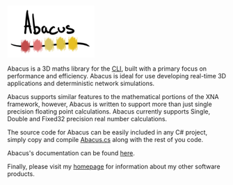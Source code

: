 ![Abacus](/misc/logo.png)

Abacus is a 3D maths library for the [CLI](http://en.wikipedia.org/wiki/Common_Language_Infrastructure), built with a primary focus on performance and efficiency.  Abacus is ideal for use developing real-time 3D applications and deterministic network simulations.

Abacus supports similar features to the mathematical portions of the XNA framework, however, Abacus is written to support more than just single precision floating point calculations.  Abacus currently supports Single, Double and Fixed32 precision real number calculations.

The source code for Abacus can be easily included in any C# project, simply copy and compile [Abacus.cs](https://raw.github.com/sungiant/abacus/development/source/Abacus.cs) along with the rest of you code.

Abacus's documentation can be found [here](https://github.com/sungiant/abacus/wiki).

Finally, please visit my [homepage](http://www.sungiant.co/#!/Projects) for information about my other software products.